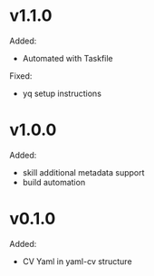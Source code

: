 # v1.1.0

Added:
- Automated with Taskfile

Fixed:
- yq setup instructions

# v1.0.0

Added:
- skill additional metadata support
- build automation

# v0.1.0

Added:
- CV Yaml in yaml-cv structure
